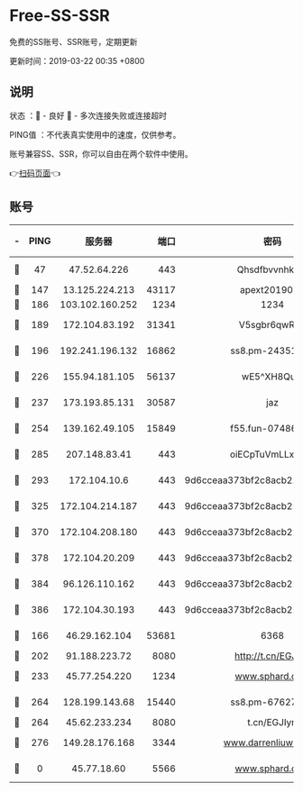 # Free-SS-SSR

免费的SS账号、SSR账号，定期更新

更新时间：2019-03-22 00:35 +0800

## 说明

状态     ：🙂 - 良好 🙁 - 多次连接失败或连接超时

PING值   ：不代表真实使用中的速度，仅供参考。

账号兼容SS、SSR，你可以自由在两个软件中使用。

👉[扫码页面](https://liesauer.github.io/Free-SS-SSR/)👈

## 账号

|-|PING|服务器|端口|密码|加密方式|区域|
|:----:|:----:|:-----:|-----:|:----:|:----:|:----:|
|🙂|47|47.52.64.226|443|Qhsdfbvvnhkm1|aes-256-cfb|HK|
|🙂|147|13.125.224.213|43117|apext2019005|chacha20|KR|
|🙂|186|103.102.160.252|1234|1234|rc4-md5|JP|
|🙂|189|172.104.83.192|31341|V5sgbr6qwRg1|aes-256-cfb|JP|
|🙂|196|192.241.196.132|16862|ss8.pm-24351736|aes-256-cfb|US|
|🙂|226|155.94.181.105|56137|wE5^XH8Quw|aes-256-cfb|US|
|🙂|237|173.193.85.131|30587|jaz|aes-256-cfb|US|
|🙂|254|139.162.49.105|15849|f55.fun-07486804|aes-256-cfb|SG|
|🙂|285|207.148.83.41|443|oiECpTuVmLLxk4Ts|aes-256-cfb|AU|
|🙂|293|172.104.10.6|443|9d6cceaa373bf2c8acb22e60b6a58be6|aes-256-cfb|US|
|🙂|325|172.104.214.187|443|9d6cceaa373bf2c8acb22e60b6a58be6|aes-256-cfb|US|
|🙂|370|172.104.208.180|443|9d6cceaa373bf2c8acb22e60b6a58be6|aes-256-cfb|US|
|🙂|378|172.104.20.209|443|9d6cceaa373bf2c8acb22e60b6a58be6|aes-256-cfb|US|
|🙂|384|96.126.110.162|443|9d6cceaa373bf2c8acb22e60b6a58be6|aes-256-cfb|US|
|🙂|386|172.104.30.193|443|9d6cceaa373bf2c8acb22e60b6a58be6|aes-256-cfb|US|
|🙂|166|46.29.162.104|53681|6368|aes-256-ctr|RU|
|🙂|202|91.188.223.72|8080|http://t.cn/EGJIyrl|rc4-md5|RU|
|🙂|233|45.77.254.220|1234|www.sphard.com|aes-256-cfb|SG|
|🙂|264|128.199.143.68|15440|ss8.pm-67627124|aes-256-cfb|SG|
|🙂|264|45.62.233.234|8080|t.cn/EGJIyrl|rc4-md5|CA|
|🙂|276|149.28.176.168|3344|www.darrenliuwei.com|aes-256-cfb|AU|
|🙁|0|45.77.18.60|5566|www.sphard.com|aes-256-cfb|JP|
